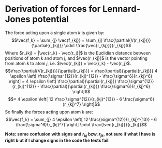 # Derivation of forces for Lennard-Jones potential
The force acting upon a single atom $k$ is given by:
$$\vec{f_k} = \sum_{j} \vec{f_{kj}} 
= \sum_{j} \frac{\partial{V(r_{kj})}}{\partial{r_{kj}}} \cdot \frac{\vec{r_{kj}}}{r_{kj}}$$
Where $r_{kj} = |\vec{r_k} - \vec{r_j}|$ is the Euclidian distance between positions of atom $k$ and atom $j$, and $\vec{r_{kj}}$ is the vector pointing from atom $k$ to atom $j$, i.e. $\vec{r_{kj}} = \vec{r_k} - \vec{r_j}$.
$$\frac{\partial{V(r_{kj})}}{\partial{r_{kj}}} 
= \frac{\partial}{\partial{r_{kj}}} 4 \epsilon \left[ \frac{\sigma^{12}}{r_{kj}^{12}} - \frac{\sigma^6}{r_{kj}^6} \right]
= 4 \epsilon \left[ \frac{\partial}{\partial{r_{kj}}} \frac{\sigma^{12}}{r_{kj}^{12}} - \frac{\partial}{\partial{r_{kj}}} \frac{\sigma^6}{r_{kj}^6} \right]$$
$$= 4 \epsilon \left[ 12 \frac{\sigma^{12}}{r_{kj}^{13}} - 6 \frac{\sigma^6}{r_{kj}^7} \right]$$
So finally the forces acting upon atom $k$ are:
$$\vec{f_k} = \sum_{j} 4 \epsilon \left[ 12 \frac{\sigma^{12}}{r_{kj}^{13}} - 6 \frac{\sigma^6}{r_{kj}^7} \right] \cdot \frac{\vec{r_{kj}}}{r_{kj}}$$

**Note: some confusion with signs and $r_{kj}$ bzw. $r_{jk}$, not sure if what I have is right b ut if I change signs in the code the tests fail**
